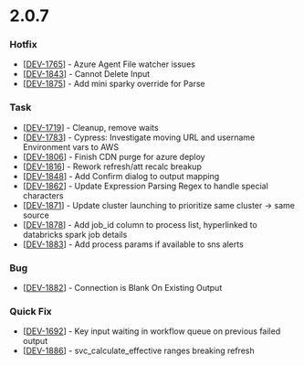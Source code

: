 # 2.0.7



### Hotfix

* \[[DEV-1765](https://wmpartners.atlassian.net/browse/DEV-1765)\] - Azure Agent File watcher issues
* \[[DEV-1843](https://wmpartners.atlassian.net/browse/DEV-1843)\] - Cannot Delete Input
* \[[DEV-1875](https://wmpartners.atlassian.net/browse/DEV-1875)\] - Add mini sparky override for Parse

### Task

* \[[DEV-1719](https://wmpartners.atlassian.net/browse/DEV-1719)\] - Cleanup, remove waits
* \[[DEV-1783](https://wmpartners.atlassian.net/browse/DEV-1783)\] - Cypress: Investigate moving URL and username Environment vars to AWS
* \[[DEV-1806](https://wmpartners.atlassian.net/browse/DEV-1806)\] - Finish CDN purge for azure deploy
* \[[DEV-1816](https://wmpartners.atlassian.net/browse/DEV-1816)\] - Rework refresh/att recalc breakup
* \[[DEV-1848](https://wmpartners.atlassian.net/browse/DEV-1848)\] - Add Confirm dialog to output mapping
* \[[DEV-1862](https://wmpartners.atlassian.net/browse/DEV-1862)\] - Update Expression Parsing Regex to handle special characters
* \[[DEV-1871](https://wmpartners.atlassian.net/browse/DEV-1871)\] - Update cluster launching to prioritize same cluster -&gt; same source
* \[[DEV-1878](https://wmpartners.atlassian.net/browse/DEV-1878)\] - Add job\_id column to process list, hyperlinked to databricks spark job details
* \[[DEV-1883](https://wmpartners.atlassian.net/browse/DEV-1883)\] - Add process params if available to sns alerts

### Bug

* \[[DEV-1882](https://wmpartners.atlassian.net/browse/DEV-1882)\] - Connection is Blank On Existing Output

### Quick Fix

* \[[DEV-1692](https://wmpartners.atlassian.net/browse/DEV-1692)\] - Key input waiting in workflow queue on previous failed output
* \[[DEV-1886](https://wmpartners.atlassian.net/browse/DEV-1886)\] - svc\_calculate\_effective ranges breaking refresh

